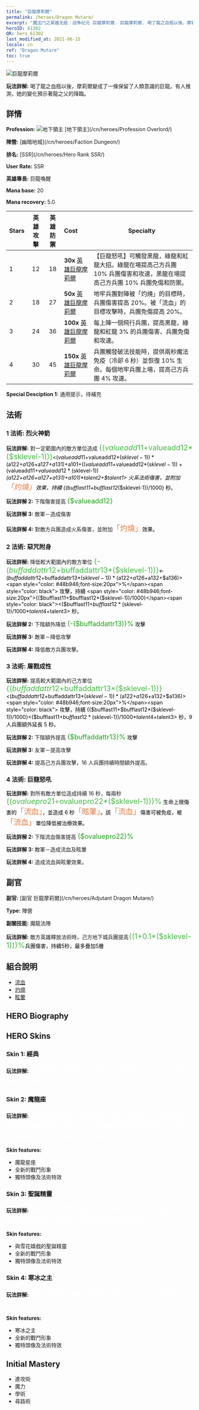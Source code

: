 ```yaml
---
title: "巨龍摩莉爾"
permalink: /heroes/Dragon Mutare/
excerpt: "魔法门之英雄无敌：战争纪元 巨龍摩莉爾. 巨龍摩莉爾. 喝了龍之血瓶以後，摩莉爾變成了一條保留了人類意識的巨龍。有人推測，她的變化預示著龍之父的降臨。"
heroID: 61302
QR: hero_61302
last_modified_at: 2021-06-15
locale: cn
ref: "Dragon Mutare"
toc: true
---
```

  ![巨龍摩莉爾](/images/h/h_MutareDrake.jpg)

 **玩法詳解:** 喝了龍之血瓶以後，摩莉爾變成了一條保留了人類意識的巨龍。有人推測，她的變化預示著龍之父的降臨。
## 詳情
 **Profession:** ![地下領主](/images/h/h_prof_16.png)  [地下領主](/cn/heroes/Profession Overlord/)

 **陣營:** [幽暗地城](/cn/heroes/Faction Dungeon/)

 **排名:** [SSR](/cn/heroes/Hero Rank SSR/)

 **User Rate:** SSR

 **英雄專長:** 巨龍喚醒

 **Mana base:** 20

 **Mana recovery:** 5.0


  | Stars | 英雄攻擊 | 英雄防禦 | Cost |     Specialty     |
  |---------|:---------------:|:---------------:|:--|--------------------|
  |    1    | 12 | 18 | **30x** [英雄巨龍摩莉爾](/cn/Items/her_390/) | 【巨龍怒吼】可觸發黑龍，綠龍和紅龍大招。綠龍在場提高己方兵團 10% 兵團傷害和攻速，黑龍在場提高己方兵團 10% 兵團免傷和防禦。 |
  |    2    | 18 | 27 | **50x** [英雄巨龍摩莉爾](/cn/Items/her_390/) | 地牢兵團對陣被「灼燒」的目標時，兵團傷害提高 20%。被「流血」的目標攻擊時，兵團免傷提高 20%。 |
  |    3    | 24 | 36 | **100x** [英雄巨龍摩莉爾](/cn/Items/her_390/) | 每上陣一個飛行兵團，提高黑龍，綠龍和紅龍 3% 的兵團傷害、兵團免傷和攻速。 |
  |    4    | 30 | 45 | **150x** [英雄巨龍摩莉爾](/cn/Items/her_390/) | 兵團觸發破法技能時，提供兩秒魔法免疫（冷卻 6 秒）並恢復 10% 生命。每個地牢兵團上場，提高己方兵團 4% 攻速。 |

 **Special Desciption 1:** 通用提示，待補充

## 法術
### 1 法術: 烈火神箭
 **玩法詳解:** 對一定範圍內的敵方單位造成 <span style="color: #48b946;font-size:20px">{($valueadd11+$valueadd12*($sklevel-1))}</span><span style="color: black"><($valueadd11+$valueadd12*($sklevel-1))*($a122+$a126+$a127+$a131)+$a101+(($valueadd11+$valueadd12*($sklevel-1))+($valueadd11+$valueadd12*($sklevel-1))*($a122+$a126+$a127+$a131)+$a101)*$talent2+$talent1> 火系法術傷害，並附加<span style="color: #e07c44;font-size:20px">「灼燒」</span><span style="color: black">效果，持續 {($bufflast11+$bufflast12*($sklevel-1))/1000} 秒。

 **玩法詳解 2:** 下階傷害提高 <span style="color: #1ca216;font-size:18px">{$valueadd12}</span><span style="color: black">

 **玩法詳解 3:** 敵軍－造成傷害

 **玩法詳解 4:** 對敵方兵團造成火系傷害，並附加<span style="color: #e07c44;font-size:20px">「灼燒」</span><span style="color: black">效果。

### 2 法術: 惡咒附身
 **玩法詳解:** 降低較大範圍內的敵方單位 <span style="color: #48b946;font-size:20px">{-($buffaddattr12+$buffaddattr13*($sklevel-1))}</span><span style="color: black"><-($buffaddattr12+$buffaddattr13*($sklevel-1))*($a122+$a126+$a132+$a136)><span style="color: #48b946;font-size:20px">%</span><span style="color: black"> 攻擊，持續 <span style="color: #48b946;font-size:20px">{($bufflast11+$bufflast12*($sklevel-1))/1000}</span><span style="color: black"><($bufflast11+$bufflast12*($sklevel-1))/1000*$talent4+$talent3> 秒。

 **玩法詳解 2:** 下階額外降低 <span style="color: #1ca216;font-size:18px">{-($buffaddattr13)}%</span><span style="color: black"> 攻擊

 **玩法詳解 3:** 敵軍－降低攻擊

 **玩法詳解 4:** 降低敵方兵團攻擊。

### 3 法術: 屠戮成性
 **玩法詳解:** 提高較大範圍內的己方單位 <span style="color: #48b946;font-size:20px">{($buffaddattr12+$buffaddattr13*($sklevel-1))}</span><span style="color: black"><($buffaddattr12+$buffaddattr13*($sklevel-1))*($a122+$a126+$a132+$a136)><span style="color: #48b946;font-size:20px">%</span><span style="color: black"> 攻擊，持續 {($bufflast11+$bufflast12*($sklevel-1))/1000}<($bufflast11+$bufflast12*($sklevel-1))/1000*$talent4+$talent3> 秒，9 人兵團額外延長 5 秒。

 **玩法詳解 2:** 下階額外提高 <span style="color: #1ca216;font-size:18px">{$buffaddattr13}%</span><span style="color: black"> 攻擊

 **玩法詳解 3:** 友軍－提高攻擊

 **玩法詳解 4:** 提高己方兵團攻擊，16 人兵團持續時間額外提高。

### 4 法術: 巨龍怒吼
 **玩法詳解:** 對所有敵方單位造成持續 16 秒，每兩秒 <span style="color: #48b946;font-size:20px">{($ovaluepro21+$ovaluepro22*($sklevel-1))}%</span><span style="color: black"> 生命上限傷害的<span style="color: #e07c44;font-size:20px">「流血」</span><span style="color: black">，並造成 6 秒<span style="color: #e07c44;font-size:20px">「眩暈」</span><span style="color: black">。該<span style="color: #e07c44;font-size:20px">「流血」</span><span style="color: black">傷害可被免疫，被<span style="color: #e07c44;font-size:20px">「流血」</span><span style="color: black">單位降低被治療效果。

 **玩法詳解 2:** 下階流血傷害提高 <span style="color: #1ca216;font-size:18px">{$ovaluepro22}%</span><span style="color: black">

 **玩法詳解 3:** 敵軍－造成流血及眩暈

 **玩法詳解 4:** 造成流血與眩暈效果。


## 副官

 **副官:**  [副官 巨龍摩莉爾](/cn/heroes/Adjutant Dragon Mutare/) 

 **Type:**  陣營 

 **副關技能:**  魔龍法陣 

 **玩法詳解:** 敵方英雄釋放法術時，己方地下城兵團提高<span style="color: #48b946;font-size:20px">{(1+0.1*($sklevel-1))}%</span><span style="color: black">兵團傷害，持續5秒，最多疊加5層

## 組合說明

* [流血](/cn/combination/流血/) 
* [灼燒](/cn/combination/灼燒/) 
* [眩暈](/cn/combination/眩暈/) 

## HERO Biography

## HERO Skins
### Skin 1: **經典**

 **玩法詳解:** <span style="color: #ffffff;font-size:20px">在這個弱肉強食的世界上，強權即是公理。尼貢沒有別的路可走，唯有永不停歇的鬥爭。</span>


### Skin 2: **魔龍座**

 **玩法詳解:** <span style="color: #ffffff;font-size:20px">天空被群星間的連結所分割，它們執行的軌跡影響著世間萬物的命運。當永恆輪轉的群星歸於原位之時，象徵魔龍的光芒將接管整個星空。</span>

 **Skin features:** 

   - 魔龍星座
   - 全新的戰鬥形象
   - 獨特頭像及法術特效

### Skin 3: **聖誕精靈**

 **玩法詳解:** <span style="color: #ffffff;font-size:20px">與雪花和禮物共舞的聖誕精靈，喝下了龍血還未完全變身的摩莉爾正在慶祝聖誕佳節的到來！</span>

 **Skin features:** 

   - 與雪花嬉戲的聖誕精靈
   - 全新的戰鬥形象
   - 獨特頭像及法術特效

### Skin 4: **寒冰之主**

 **玩法詳解:** <span style="color: #ffffff;font-size:20px">狂風為我而升騰，暴雪為我而呼嘯，寒冰是我的冠冕，我是冰封之地唯一的征服者！</span>

 **Skin features:** 

   - 寒冰之主
   - 全新的戰鬥形象
   - 獨特頭像及法術特效


## Initial Mastery
   - 進攻術
   - 魔力
   - 學術
   - 尋路術
